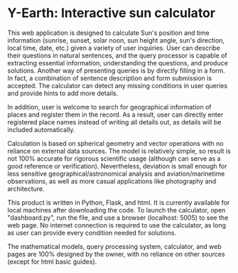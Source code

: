 ﻿# Y-Earth: Interactive sun calculator 
 
This web application is designed to calculate Sun's position and time information (sunrise, sunset, solar noon, sun height angle, sun's direction, local time, date, etc.) given a variety of user inquiries. User can describe their questions in natural sentences, and the query processor is capable of extracting essential information, understanding the questions, and produce solutions. Another way of presenting queries is by directly filling in a form. In fact, a combination of sentence description and form submission is accepted. The calculator can detect any missing conditions in user queries and provide hints to add more details.

In addition, user is welcome to search for geographical information of places and register them in the record. As a result, user can directly enter registered place names instead of writing all details out, as details will be included automatically.

Calculation is based on spherical geometry and vector operations with no reliance on external data sources. The model is relatively simple, so result is not 100% accurate for rigorous scientific usage (although can serve as a good reference or verification). Nevertheless, deviation is small enough for less sensitive geographical/astronomical analysis and aviation/marinetime observations, as well as more casual applications like photography and architecture. 

This product is written in Python, Flask, and html. It is currently available for local machines after downloading the code. To launch the calculator, open "dashboard.py", run the file, and use a browser (localhost: 5005) to see the web page. No internet connection is required to use the calculator, as long as user can provide every condition needed for solutions.

The mathematical models, query processing system, calculator, and web pages are 100% designed by the owner, with no reliance on other sources (except for html basic guides).
